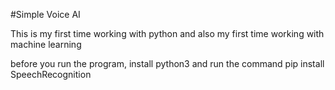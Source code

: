 #Simple Voice AI

This is my first time working with python and also my first time working with machine learning

before you run the program, install python3 and run the command pip install SpeechRecognition 